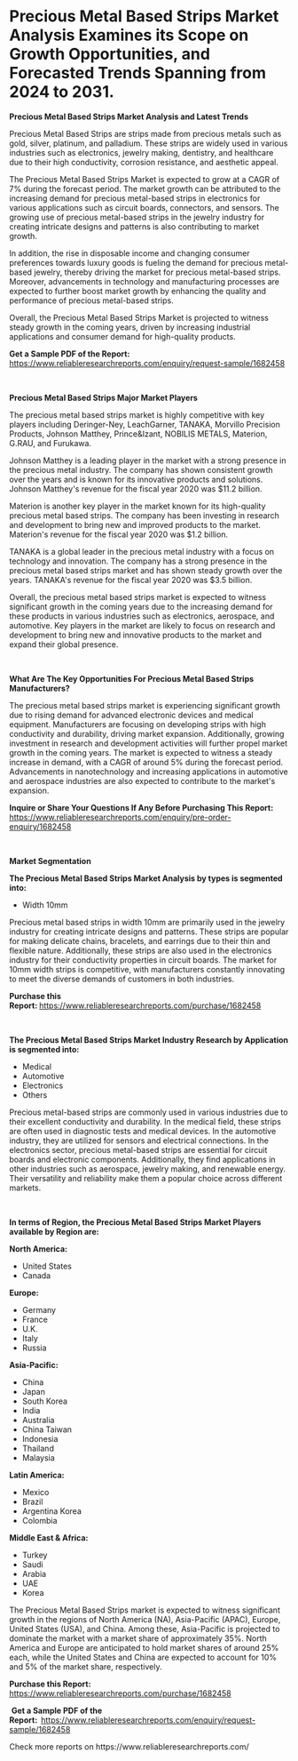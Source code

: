 <p><h1>Precious Metal Based Strips Market Analysis Examines its Scope on Growth Opportunities, and Forecasted Trends Spanning from 2024 to 2031.</h1></p><p><strong>Precious Metal Based Strips Market Analysis and Latest Trends</strong></p>
<p><p>Precious Metal Based Strips are strips made from precious metals such as gold, silver, platinum, and palladium. These strips are widely used in various industries such as electronics, jewelry making, dentistry, and healthcare due to their high conductivity, corrosion resistance, and aesthetic appeal.</p><p>The Precious Metal Based Strips Market is expected to grow at a CAGR of 7% during the forecast period. The market growth can be attributed to the increasing demand for precious metal-based strips in electronics for various applications such as circuit boards, connectors, and sensors. The growing use of precious metal-based strips in the jewelry industry for creating intricate designs and patterns is also contributing to market growth.</p><p>In addition, the rise in disposable income and changing consumer preferences towards luxury goods is fueling the demand for precious metal-based jewelry, thereby driving the market for precious metal-based strips. Moreover, advancements in technology and manufacturing processes are expected to further boost market growth by enhancing the quality and performance of precious metal-based strips.</p><p>Overall, the Precious Metal Based Strips Market is projected to witness steady growth in the coming years, driven by increasing industrial applications and consumer demand for high-quality products.</p></p>
<p><strong>Get a Sample PDF of the Report:&nbsp;</strong> <a href="https://www.reliableresearchreports.com/enquiry/request-sample/1682458">https://www.reliableresearchreports.com/enquiry/request-sample/1682458</a></p>
<p>&nbsp;</p>
<p><strong>Precious Metal Based Strips Major Market Players</strong></p>
<p><p>The precious metal based strips market is highly competitive with key players including Deringer-Ney, LeachGarner, TANAKA, Morvillo Precision Products, Johnson Matthey, Prince&Izant, NOBILIS METALS, Materion, G.RAU, and Furukawa.</p><p>Johnson Matthey is a leading player in the market with a strong presence in the precious metal industry. The company has shown consistent growth over the years and is known for its innovative products and solutions. Johnson Matthey's revenue for the fiscal year 2020 was $11.2 billion.</p><p>Materion is another key player in the market known for its high-quality precious metal based strips. The company has been investing in research and development to bring new and improved products to the market. Materion's revenue for the fiscal year 2020 was $1.2 billion.</p><p>TANAKA is a global leader in the precious metal industry with a focus on technology and innovation. The company has a strong presence in the precious metal based strips market and has shown steady growth over the years. TANAKA's revenue for the fiscal year 2020 was $3.5 billion.</p><p>Overall, the precious metal based strips market is expected to witness significant growth in the coming years due to the increasing demand for these products in various industries such as electronics, aerospace, and automotive. Key players in the market are likely to focus on research and development to bring new and innovative products to the market and expand their global presence.</p></p>
<p>&nbsp;</p>
<p><strong>What Are The Key Opportunities For Precious Metal Based Strips Manufacturers?</strong></p>
<p><p>The precious metal based strips market is experiencing significant growth due to rising demand for advanced electronic devices and medical equipment. Manufacturers are focusing on developing strips with high conductivity and durability, driving market expansion. Additionally, growing investment in research and development activities will further propel market growth in the coming years. The market is expected to witness a steady increase in demand, with a CAGR of around 5% during the forecast period. Advancements in nanotechnology and increasing applications in automotive and aerospace industries are also expected to contribute to the market's expansion.</p></p>
<p><strong>Inquire or Share Your Questions If Any Before Purchasing This Report:</strong> <a href="https://www.reliableresearchreports.com/enquiry/pre-order-enquiry/1682458">https://www.reliableresearchreports.com/enquiry/pre-order-enquiry/1682458</a></p>
<p>&nbsp;</p>
<p><strong>Market Segmentation</strong></p>
<p><strong>The Precious Metal Based Strips Market Analysis by types is segmented into:</strong></p>
<p><ul><li>Width 10mm</li></ul></p>
<p><p>Precious metal based strips in width 10mm are primarily used in the jewelry industry for creating intricate designs and patterns. These strips are popular for making delicate chains, bracelets, and earrings due to their thin and flexible nature. Additionally, these strips are also used in the electronics industry for their conductivity properties in circuit boards. The market for 10mm width strips is competitive, with manufacturers constantly innovating to meet the diverse demands of customers in both industries.</p></p>
<p><strong>Purchase this Report:&nbsp;</strong><a href="https://www.reliableresearchreports.com/purchase/1682458">https://www.reliableresearchreports.com/purchase/1682458</a></p>
<p>&nbsp;</p>
<p><strong>The Precious Metal Based Strips Market Industry Research by Application is segmented into:</strong></p>
<p><ul><li>Medical</li><li>Automotive</li><li>Electronics</li><li>Others</li></ul></p>
<p><p>Precious metal-based strips are commonly used in various industries due to their excellent conductivity and durability. In the medical field, these strips are often used in diagnostic tests and medical devices. In the automotive industry, they are utilized for sensors and electrical connections. In the electronics sector, precious metal-based strips are essential for circuit boards and electronic components. Additionally, they find applications in other industries such as aerospace, jewelry making, and renewable energy. Their versatility and reliability make them a popular choice across different markets.</p></p>
<p>&nbsp;</p>
<p><strong>In terms of Region, the Precious Metal Based Strips Market Players available by Region are:</strong></p>
<p>
    <p> <strong> North America: </strong>
        <ul>
            <li>United States</li>
            <li>Canada</li>
        </ul>
        </p> 
    <p> <strong> Europe: </strong>
        <ul>
            <li>Germany</li>
            <li>France</li>
            <li>U.K.</li>
            <li>Italy</li>
            <li>Russia</li>
        </ul>
        </p> 
    <p> <strong> Asia-Pacific: </strong>
        <ul>
            <li>China</li>
            <li>Japan</li>
            <li>South Korea</li>
            <li>India</li>
            <li>Australia</li>
            <li>China Taiwan</li>
            <li>Indonesia</li>
            <li>Thailand</li>
            <li>Malaysia</li>
        </ul>
        </p> 
    <p> <strong> Latin America: </strong>
        <ul>
            <li>Mexico</li>
            <li>Brazil</li>
            <li>Argentina Korea</li>
            <li>Colombia</li>
        </ul>
        </p> 
    <p> <strong> Middle East & Africa: </strong>
        <ul>
            <li>Turkey</li>
            <li>Saudi</li>
            <li>Arabia</li>
            <li>UAE</li>
            <li>Korea</li>
        </ul>
    </p>
    </p>
<p><p>The Precious Metal Based Strips market is expected to witness significant growth in the regions of North America (NA), Asia-Pacific (APAC), Europe, United States (USA), and China. Among these, Asia-Pacific is projected to dominate the market with a market share of approximately 35%. North America and Europe are anticipated to hold market shares of around 25% each, while the United States and China are expected to account for 10% and 5% of the market share, respectively.</p></p>
<p><strong>Purchase this Report: </strong><a href="https://www.reliableresearchreports.com/purchase/1682458">https://www.reliableresearchreports.com/purchase/1682458</a></p>
<p>&nbsp;<strong>Get a Sample PDF of the Report:&nbsp;&nbsp;</strong><a href="https://www.reliableresearchreports.com/enquiry/request-sample/1682458">https://www.reliableresearchreports.com/enquiry/request-sample/1682458</a></p>
<p><strong></strong></p>
<p>Check more reports on https://www.reliableresearchreports.com/</p>